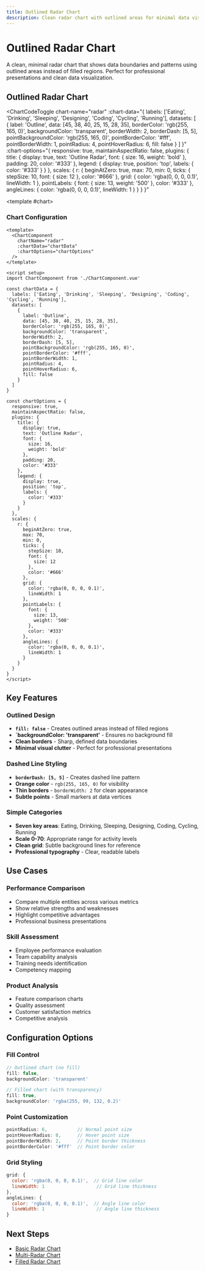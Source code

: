 ```yaml
---
title: Outlined Radar Chart
description: Clean radar chart with outlined areas for minimal data visualization
---
```


# Outlined Radar Chart

A clean, minimal radar chart that shows data boundaries and patterns using outlined areas instead of filled regions. Perfect for professional presentations and clean data visualization.

<script setup>
import ChartCodeToggle from '../components/ChartCodeToggle.vue'
import OutlinedRadarChartExample from '../components/OutlinedRadarChartExample.vue'
</script>

## Outlined Radar Chart

<ChartCodeToggle 
  chart-name="radar"
  :chart-data="{
    labels: ['Eating', 'Drinking', 'Sleeping', 'Designing', 'Coding', 'Cycling', 'Running'],
    datasets: [
      {
        label: 'Outline',
        data: [45, 38, 40, 25, 15, 28, 35],
        borderColor: 'rgb(255, 165, 0)',
        backgroundColor: 'transparent',
        borderWidth: 2,
        borderDash: [5, 5],
        pointBackgroundColor: 'rgb(255, 165, 0)',
        pointBorderColor: '#fff',
        pointBorderWidth: 1,
        pointRadius: 4,
        pointHoverRadius: 6,
        fill: false
      }
    ]
  }"
  :chart-options="{
    responsive: true,
    maintainAspectRatio: false,
    plugins: {
      title: {
        display: true,
        text: 'Outline Radar',
        font: {
          size: 16,
          weight: 'bold'
        },
        padding: 20,
        color: '#333'
      },
      legend: {
        display: true,
        position: 'top',
        labels: {
          color: '#333'
        }
      }
    },
    scales: {
      r: {
        beginAtZero: true,
        max: 70,
        min: 0,
        ticks: {
          stepSize: 10,
          font: {
            size: 12
          },
          color: '#666'
        },
        grid: {
          color: 'rgba(0, 0, 0, 0.1)',
          lineWidth: 1
        },
        pointLabels: {
          font: {
            size: 13,
            weight: '500'
          },
          color: '#333'
        },
        angleLines: {
          color: 'rgba(0, 0, 0, 0.1)',
          lineWidth: 1
        }
      }
    }
  }"
>
  <template #chart>
    <OutlinedRadarChartExample />
  </template>
</ChartCodeToggle>

### Chart Configuration

```vue
<template>
  <ChartComponent 
    chartName="radar"
    :chartData="chartData"
    :chartOptions="chartOptions"
  />
</template>

<script setup>
import ChartComponent from './ChartComponent.vue'

const chartData = {
  labels: ['Eating', 'Drinking', 'Sleeping', 'Designing', 'Coding', 'Cycling', 'Running'],
  datasets: [
    {
      label: 'Outline',
      data: [45, 38, 40, 25, 15, 28, 35],
      borderColor: 'rgb(255, 165, 0)',
      backgroundColor: 'transparent',
      borderWidth: 2,
      borderDash: [5, 5],
      pointBackgroundColor: 'rgb(255, 165, 0)',
      pointBorderColor: '#fff',
      pointBorderWidth: 1,
      pointRadius: 4,
      pointHoverRadius: 6,
      fill: false
    }
  ]
}

const chartOptions = {
  responsive: true,
  maintainAspectRatio: false,
  plugins: {
    title: {
      display: true,
      text: 'Outline Radar',
      font: {
        size: 16,
        weight: 'bold'
      },
      padding: 20,
      color: '#333'
    },
    legend: {
      display: true,
      position: 'top',
      labels: {
        color: '#333'
      }
    }
  },
  scales: {
    r: {
      beginAtZero: true,
      max: 70,
      min: 0,
      ticks: {
        stepSize: 10,
        font: {
          size: 12
        },
        color: '#666'
      },
      grid: {
        color: 'rgba(0, 0, 0, 0.1)',
        lineWidth: 1
      },
      pointLabels: {
        font: {
          size: 13,
          weight: '500'
        },
        color: '#333'
      },
      angleLines: {
        color: 'rgba(0, 0, 0, 0.1)',
        lineWidth: 1
      }
    }
  }
}
</script>
```

## Key Features

### **Outlined Design**
- **`fill: false`** - Creates outlined areas instead of filled regions
- **`backgroundColor: 'transparent'** - Ensures no background fill
- **Clean borders** - Sharp, defined data boundaries
- **Minimal visual clutter** - Perfect for professional presentations

### **Dashed Line Styling**
- **`borderDash: [5, 5]`** - Creates dashed line pattern
- **Orange color** - `rgb(255, 165, 0)` for visibility
- **Thin borders** - `borderWidth: 2` for clean appearance
- **Subtle points** - Small markers at data vertices

### **Simple Categories**
- **Seven key areas**: Eating, Drinking, Sleeping, Designing, Coding, Cycling, Running
- **Scale 0-70**: Appropriate range for activity levels
- **Clean grid**: Subtle background lines for reference
- **Professional typography** - Clear, readable labels

## Use Cases

### **Performance Comparison**
- Compare multiple entities across various metrics
- Show relative strengths and weaknesses
- Highlight competitive advantages
- Professional business presentations

### **Skill Assessment**
- Employee performance evaluation
- Team capability analysis
- Training needs identification
- Competency mapping

### **Product Analysis**
- Feature comparison charts
- Quality assessment
- Customer satisfaction metrics
- Competitive analysis

## Configuration Options

### **Fill Control**
```javascript
// Outlined chart (no fill)
fill: false,
backgroundColor: 'transparent'

// Filled chart (with transparency)
fill: true,
backgroundColor: 'rgba(255, 99, 132, 0.2)'
```

### **Point Customization**
```javascript
pointRadius: 6,           // Normal point size
pointHoverRadius: 8,      // Hover point size
pointBorderWidth: 2,      // Point border thickness
pointBorderColor: '#fff'  // Point border color
```

### **Grid Styling**
```javascript
grid: {
  color: 'rgba(0, 0, 0, 0.1)',  // Grid line color
  lineWidth: 1                   // Grid line thickness
},
angleLines: {
  color: 'rgba(0, 0, 0, 0.1)',  // Angle line color
  lineWidth: 1                   // Angle line thickness
}
```

## Next Steps

- [Basic Radar Chart](/chartjs/radar-charts)
- [Multi-Radar Chart](/chartjs/radar-charts/multi-radar)
- [Filled Radar Chart](/chartjs/radar-charts/filled-radar)
